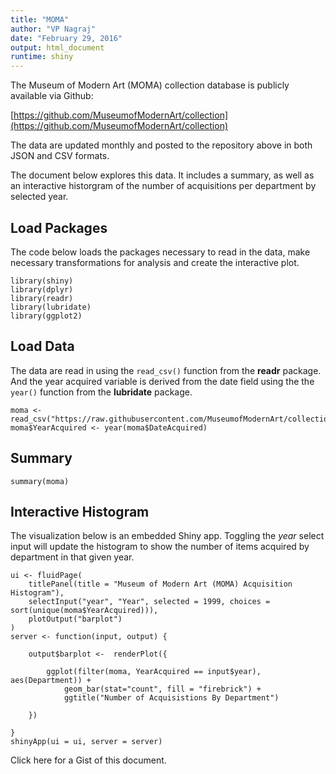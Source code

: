 ```yaml
---
title: "MOMA"
author: "VP Nagraj"
date: "February 29, 2016"
output: html_document
runtime: shiny
---
```


The Museum of Modern Art (MOMA) collection database is publicly available via Github: 

[https://github.com/MuseumofModernArt/collection](https://github.com/MuseumofModernArt/collection)

The data are updated monthly and posted to the repository above in both JSON and CSV formats.

The document below explores this data. It includes a summary, as well as an interactive historgram of the number of acquisitions per department by selected year.

## Load Packages

The code below loads the packages necessary to read in the data, make necessary transformations for analysis and create the interactive plot.

```{r, warning=FALSE, message=FALSE}
library(shiny)
library(dplyr)
library(readr)
library(lubridate)
library(ggplot2)
```


## Load Data

The data are read in using the `read_csv()` function from the **readr** package. And the year acquired variable is derived from the date field using the the `year()` function from the **lubridate** package.

```{r, warning = FALSE, message = FALSE}
moma <- read_csv("https://raw.githubusercontent.com/MuseumofModernArt/collection/master/Artworks.csv")
moma$YearAcquired <- year(moma$DateAcquired)
```

## Summary

```{r, warning = FALSE, message = FALSE}
summary(moma)
```


## Interactive Histogram

The visualization below is an embedded Shiny app. Toggling the *year* select input will update the histogram to show the number of items acquired by department in that given year.

```{r,  warning = FALSE, message = FALSE}
ui <- fluidPage(
    titlePanel(title = "Museum of Modern Art (MOMA) Acquisition Histogram"),
    selectInput("year", "Year", selected = 1999, choices = sort(unique(moma$YearAcquired))),
    plotOutput("barplot")
)
server <- function(input, output) {
    
    output$barplot <-  renderPlot({
        
        ggplot(filter(moma, YearAcquired == input$year), aes(Department)) +
            geom_bar(stat="count", fill = "firebrick") +
            ggtitle("Number of Acquisistions By Department")
        
    })
    
}
shinyApp(ui = ui, server = server)
```

Click here for a Gist of this document.

